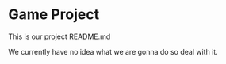 # Game Project

This is our project README.md

We currently have no idea what we are gonna do so deal with it. 